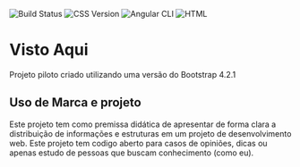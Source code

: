 ![Build Status](https://img.shields.io/appveyor/ci/thiagoloureiro/netcore-jwt-integrator-extension/master.svg)
![CSS Version](https://img.shields.io/badge/CSS-Vesion_3-BLUE.svg)
![Angular CLI](https://img.shields.io/badge/Bootstrap-4.2.1-RED.svg)
![HTML](https://img.shields.io/badge/HTML-Vesion_5-ORANGE.svg)

# Visto Aqui

Projeto piloto criado utilizando uma versão do Bootstrap 4.2.1

## Uso de Marca e projeto

Este projeto tem como premissa didática de apresentar de forma clara a distribuição de informações e estruturas em um projeto de desenvolvimento web. Este projeto tem codigo aberto para casos de opiniões, dicas ou apenas estudo de pessoas que buscam conhecimento (como eu).


